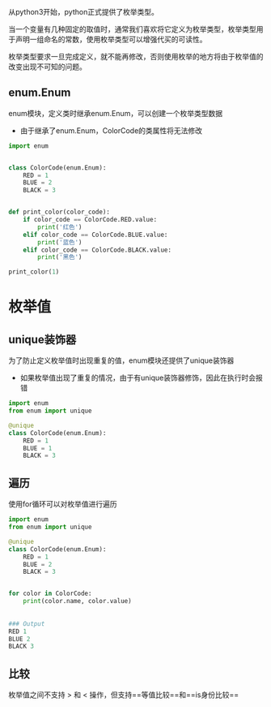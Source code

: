 从python3开始，python正式提供了枚举类型。

当一个变量有几种固定的取值时，通常我们喜欢将它定义为枚举类型，枚举类型用于声明一组命名的常数，使用枚举类型可以增强代买的可读性。



枚举类型要求一旦完成定义，就不能再修改，否则使用枚举的地方将由于枚举值的改变出现不可知的问题。



## enum.Enum

enum模块，定义类时继承enum.Enum，可以创建一个枚举类型数据

- 由于继承了enum.Enum，ColorCode的类属性将无法修改

```python
import enum


class ColorCode(enum.Enum):
    RED = 1
    BLUE = 2
    BLACK = 3


def print_color(color_code):
    if color_code == ColorCode.RED.value:
        print('红色')
    elif color_code == ColorCode.BLUE.value:
        print('蓝色')
    elif color_code == ColorCode.BLACK.value:
        print('黑色')

print_color(1)
```





# 枚举值

## unique装饰器

为了防止定义枚举值时出现重复的值，enum模块还提供了unique装饰器

- 如果枚举值出现了重复的情况，由于有unique装饰器修饰，因此在执行时会报错

```python
import enum
from enum import unique

@unique
class ColorCode(enum.Enum):
    RED = 1
    BLUE = 1
    BLACK = 3
```



## 遍历

使用for循环可以对枚举值进行遍历

```python
import enum
from enum import unique

@unique
class ColorCode(enum.Enum):
    RED = 1
    BLUE = 2
    BLACK = 3


for color in ColorCode:
    print(color.name, color.value)
    
    
### Output
RED 1
BLUE 2
BLACK 3
```





## 比较

枚举值之间不支持 > 和 < 操作，但支持==等值比较==和==is身份比较==